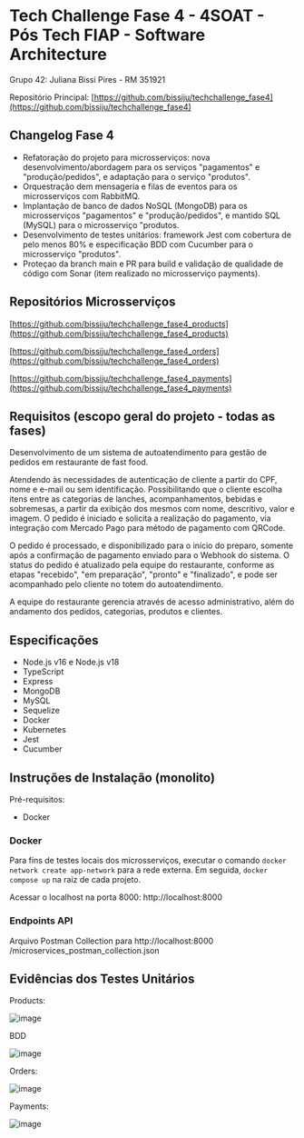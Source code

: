 # Tech Challenge Fase 4 - 4SOAT - Pós Tech FIAP - Software Architecture

Grupo 42:
Juliana Bissi Pires - RM 351921

Repositório Principal:
[https://github.com/bissiju/techchallenge_fase4](https://github.com/bissiju/techchallenge_fase4)

## Changelog Fase 4

* Refatoração do projeto para microsserviços: nova desenvolvimento/abordagem para os serviços "pagamentos" e "produção/pedidos", e adaptação para o serviço "produtos".
* Orquestração dem mensageria e filas de eventos para os microsserviços com RabbitMQ.
* Implantação de banco de dados NoSQL (MongoDB) para os microsserviços "pagamentos" e "produção/pedidos", e mantido SQL (MySQL) para o microsserviço "produtos.
* Desenvolvimento de testes unitários: framework Jest com cobertura de pelo menos 80% e especificação BDD com Cucumber para o microsserviço "produtos".
* Proteçao da branch main e PR para build e validação de qualidade de código com Sonar (item realizado no microsserviço payments).

## Repositórios Microsserviços

[https://github.com/bissiju/techchallenge_fase4_products](https://github.com/bissiju/techchallenge_fase4_products)

[https://github.com/bissiju/techchallenge_fase4_orders](https://github.com/bissiju/techchallenge_fase4_orders)

[https://github.com/bissiju/techchallenge_fase4_payments](https://github.com/bissiju/techchallenge_fase4_payments)

## Requisitos (escopo geral do projeto - todas as fases)

Desenvolvimento de um sistema de autoatendimento para gestão de pedidos em restaurante de fast food.

Atendendo às necessidades de autenticação de cliente a partir do CPF, nome e e-mail ou sem identificação. Possibilitando que o cliente escolha itens entre as categorias de lanches, acompanhamentos, bebidas e sobremesas, a partir da exibição dos mesmos com nome, descritivo, valor e imagem. O pedido é iniciado e solicita a realização do pagamento, via integração com Mercado Pago para método de pagamento com QRCode.

O pedido é processado, e disponibilizado para o início do preparo, somente após a confirmação de pagamento enviado para o Webhook do sistema. O status do pedido é atualizado pela equipe do restaurante, conforme as etapas "recebido", "em preparação", "pronto" e "finalizado", e pode ser acompanhado pelo cliente no totem do autoatendimento.

A equipe do restaurante gerencia através de acesso administrativo, além do andamento dos pedidos, categorias, produtos e clientes.

## Especificações

* Node.js v16 e Node.js v18
* TypeScript
* Express
* MongoDB
* MySQL
* Sequelize
* Docker
* Kubernetes
* Jest
* Cucumber

## Instruções de Instalação (monolito)

Pré-requisitos:
- Docker

### Docker

Para fins de testes locais dos microsserviços, executar o comando `docker network create app-network` para a rede externa.
Em seguida, `docker compose up` na raíz de cada projeto.

Acessar o localhost na porta 8000: http://localhost:8000

### Endpoints API

Arquivo Postman Collection para http://localhost:8000
/microservices_postman_collection.json

## Evidências dos Testes Unitários

Products:

![image](https://github.com/bissiju/techchallenge_fase4/assets/71803301/73311ddd-65b7-403c-9bfa-7343a385c210)

BDD

![image](https://github.com/bissiju/techchallenge_fase4/assets/71803301/99e7ec0a-bb6d-463a-a3fc-e7d3b8a29dfe)

Orders:

![image](https://github.com/bissiju/techchallenge_fase4/assets/71803301/c169d7c5-9c28-483c-b3bd-2187a28d9a75)

Payments:

![image](https://github.com/bissiju/techchallenge_fase4/assets/71803301/c315bfe8-94f6-4f0e-8d11-93739c923383)
